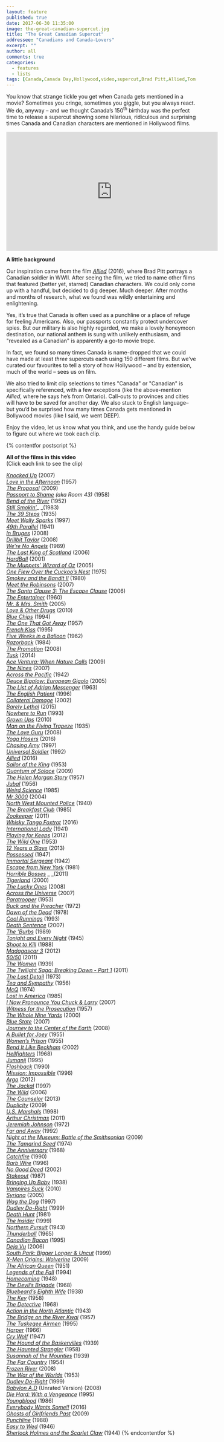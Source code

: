 ```yaml
---
layout: feature
published: true
date: 2017-06-30 11:35:00
image: the-great-canadian-supercut.jpg
title: "The Great Canadian Supercut"
addressee: "Canadians and Canada-Lovers"
excerpt: ""
author: all
comments: true
categories:
  - features
  - lists
tags: [Canada,Canada Day,Hollywood,video,supercut,Brad Pitt,Allied,Tom Cruise]
---
```


You know that strange tickle you get when Canada gets mentioned in a movie? Sometimes you cringe, sometimes you giggle, but you always react. We do, anyway – and we thought Canada’s 150<sup>th</sup> birthday was the perfect time to release a supercut showing some hilarious, ridiculous and surprising times Canada and Canadian characters are mentioned in Hollywood films.

<iframe width="560" height="315" src="https://www.youtube.com/embed/1iDnJOq_5yo?ecver=1" frameborder="0" allowfullscreen></iframe>

**A little background**

Our inspiration came from the film [_Allied_](http://www.dearcastandcrew.com/content/2016/12/2/allied.html) (2016), where Brad Pitt portrays a Canadian soldier in WWII.  After seeing the film, we tried to name other films that featured (better yet, starred) Canadian characters. We could only come up with a handful, but decided to dig deeper. Much deeper.  After months and months of research, what we found was wildly entertaining and enlightening.

Yes, it’s true that Canada is often used as a punchline or a place of refuge for feeling Americans. Also, our passports constantly protect undercover spies.  But our military is also highly regarded, we make a lovely honeymoon destination, our national anthem is sung with unlikely enthusiasm, and "revealed as a Canadian" is apparently a go-to movie trope.

In fact, we found so many times Canada is name-dropped that we could have made at least _three_ supercuts each using 150 different films. But we’ve curated our favourites to tell a story of how Hollywood – and by extension, much of the world – sees us on film.

We also tried to limit clip selections to times "Canada" or "Canadian" is specifically referenced, with a few exceptions (like the above-mention _Allied_, where he says he’s from Ontario). Call-outs to provinces and cities will have to be saved for another day. We also stuck to English language– but you’d be surprised how many times Canada gets mentioned in Bollywood movies (like I said, we went DEEP).

Enjoy the video, let us know what you think, and use the handy guide below to figure out where we took each clip.

{% contentfor postscript %}

**All of the films in this video**  
(Click each link to see the clip)

[_Knocked Up_](https://youtu.be/1iDnJOq_5yo?t=2s) (2007)  
[_Love in the Afternoon_](https://youtu.be/1iDnJOq_5yo?t=10s) (1957)  
[_The Proposal_](https://youtu.be/1iDnJOq_5yo?t=12s) (2009)  
[_Passport to Shame_](https://youtu.be/1iDnJOq_5yo?t=14s) _(aka Room 43)_ (1958)  
[_Bend of the River_](https://youtu.be/1iDnJOq_5yo?t=15s) (1952)  
[_Still Smokin’_](https://youtu.be/1iDnJOq_5yo?t=17s)_ _(1983)  
[_The 39 Steps_](https://youtu.be/1iDnJOq_5yo?t=19s) (1935)  
[_Meet Wally Sparks_](https://youtu.be/1iDnJOq_5yo?t=20s) (1997)  
[_49th Parallel_](https://youtu.be/1iDnJOq_5yo?t=25s) (1941)  
[_In Bruges_](https://youtu.be/1iDnJOq_5yo?t=27s) (2008)  
[_Drillbit Taylor_](https://youtu.be/1iDnJOq_5yo?t=30s) (2008)  
[_We’re No Angels_](https://youtu.be/1iDnJOq_5yo?t=32s) (1989)  
[_The Last King of Scotland_](https://youtu.be/1iDnJOq_5yo?t=33s) (2006)  
[_HardBall_](https://youtu.be/1iDnJOq_5yo?t=44s) (2001)  
[_The Muppets’ Wizard of Oz_](https://youtu.be/1iDnJOq_5yo?t=46s) (2005)  
[_One Flew Over the Cuckoo’s Nest_](https://youtu.be/1iDnJOq_5yo?t=47s) (1975)  
[_Smokey and the Bandit II_](https://youtu.be/1iDnJOq_5yo?t=50s) (1980)  
[_Meet the Robinsons_](https://youtu.be/1iDnJOq_5yo?t=54s) (2007)  
[_The Santa Clause 3: The Escape Clause_](https://youtu.be/1iDnJOq_5yo?t=55s) (2006)  
[_The Entertainer_](https://youtu.be/1iDnJOq_5yo?t=56s) (1960)  
[_Mr. & Mrs. Smith_](https://youtu.be/1iDnJOq_5yo?t=1m) (2005)  
[_Love & Other Drugs_](https://youtu.be/1iDnJOq_5yo?t=1m4s) (2010)  
[_Blue Chips_](https://youtu.be/1iDnJOq_5yo?t=1m6s) (1994)  
[_The One That Got Away_](https://youtu.be/1iDnJOq_5yo?t=1m7s) (1957)  
[_French Kiss_](https://youtu.be/1iDnJOq_5yo?t=1m15s) (1995)  
[_Five Weeks in a Balloon_](https://youtu.be/1iDnJOq_5yo?t=1m20s) (1962)  
[_Razorback_](https://youtu.be/1iDnJOq_5yo?t=1m27s) (1984)  
[_The Promotion_](https://youtu.be/1iDnJOq_5yo?t=1m32s) (2008)  
[_Tusk_](https://youtu.be/1iDnJOq_5yo?t=1m36s) (2014)  
[_Ace Ventura: When Nature Calls_](https://youtu.be/1iDnJOq_5yo?t=1m46s) (2009)  
[_The Nines_](https://youtu.be/1iDnJOq_5yo?t=1m55s) (2007)  
[_Across the Pacific_](https://youtu.be/1iDnJOq_5yo?t=1m56s) (1942)  
[_Deuce Bigalow: European Gigolo_](https://youtu.be/1iDnJOq_5yo?t=2m) (2005)  
[_The List of Adrian Messenger_](https://youtu.be/1iDnJOq_5yo?t=2m3s) (1963)  
[_The English Patient_](https://youtu.be/1iDnJOq_5yo?t=2m12s) (1996)  
[_Collateral Damage_](https://youtu.be/1iDnJOq_5yo?t=2m18s) (2002)  
[_Barely Lethal_](https://youtu.be/1iDnJOq_5yo?t=2m22s) (2015)  
[_Nowhere to Run_](https://youtu.be/1iDnJOq_5yo?t=2m28s) (1993)  
[_Grown Ups_](https://youtu.be/1iDnJOq_5yo?t=2m31s) (2010)  
[_Man on the Flying Trapeze_](https://youtu.be/1iDnJOq_5yo?t=2m38s) (1935)  
[_The Love Guru_](https://youtu.be/1iDnJOq_5yo?t=2m40s) (2008)  
[_Yoga Hosers_](https://youtu.be/1iDnJOq_5yo?t=2m44s) (2016)  
[_Chasing Amy_](https://youtu.be/1iDnJOq_5yo?t=2m49s) (1997)  
[_Universal Soldier_](https://youtu.be/1iDnJOq_5yo?t=2m55s) (1992)  
[_Allied_](https://youtu.be/1iDnJOq_5yo?t=3m4s) (2016)  
[_Sailor of the King_](https://youtu.be/1iDnJOq_5yo?t=3m7s) (1953)  
[_Quantum of Solace_](https://youtu.be/1iDnJOq_5yo?t=3m12s) (2009)  
[_The Helen Morgan Story_](https://youtu.be/1iDnJOq_5yo?t=3m19s) (1957)  
[_Jubal_](https://youtu.be/1iDnJOq_5yo?t=3m25s) (1956)  
[_Weird Science_](https://youtu.be/1iDnJOq_5yo?t=3m29s) (1985)  
[_Mr 3000_](https://youtu.be/1iDnJOq_5yo?t=3m40s) (2004)  
[_North West Mounted Police_](https://youtu.be/1iDnJOq_5yo?t=3m44s) (1940)  
[_The Breakfast Club_](https://youtu.be/1iDnJOq_5yo?t=3m54s) (1985)  
[_Zookeeper_](https://youtu.be/1iDnJOq_5yo?t=4m3s) (2011)  
[_Whisky Tango Foxtrot_](https://youtu.be/1iDnJOq_5yo?t=4m16s) (2016)  
[_International Lady_](https://youtu.be/1iDnJOq_5yo?t=4m20s) (1941)  
[_Playing for Keeps_](https://youtu.be/1iDnJOq_5yo?t=4m28s) (2012)  
[_The Wild One_](https://youtu.be/1iDnJOq_5yo?t=4m30s) (1953)  
[_12 Years a Slave_](https://youtu.be/1iDnJOq_5yo?t=4m39s) (2013)  
[_Possessed_](https://youtu.be/1iDnJOq_5yo?t=4m48s) (1947)  
[_Immortal Sergeant_](https://youtu.be/1iDnJOq_5yo?t=4m53s) (1942)  
[_Escape from New York_](https://youtu.be/1iDnJOq_5yo?t=5m) (1981)  
[_Horrible Bosses_](https://youtu.be/1iDnJOq_5yo?t=5m10s) _ _(2011)  
[_Tigerland_](https://youtu.be/1iDnJOq_5yo?t=5m14s) (2000)  
[_The Lucky Ones_](https://youtu.be/1iDnJOq_5yo?t=5m18s) (2008)  
[_Across the Universe_](https://youtu.be/1iDnJOq_5yo?t=5m23s) (2007)  
[_Paratrooper_](https://youtu.be/1iDnJOq_5yo?t=5m27s) (1953)  
[_Buck and the Preacher_](https://youtu.be/1iDnJOq_5yo?t=5m29s) (1972)  
[_Dawn of the Dead_](https://youtu.be/1iDnJOq_5yo?t=5m38s) (1978)  
[_Cool Runnings_](https://youtu.be/1iDnJOq_5yo?t=5m43s) (1993)  
[_Death Sentence_](https://youtu.be/1iDnJOq_5yo?t=5m48s) (2007)  
[_The ’Burbs_](https://youtu.be/1iDnJOq_5yo?t=5m51s) (1989)  
[_Tonight and Every Night_](https://youtu.be/1iDnJOq_5yo?t=5m55s) (1945)  
[_Shoot to Kill_](https://youtu.be/1iDnJOq_5yo?t=5m59s) (1988)  
[_Madagascar 3_](https://youtu.be/1iDnJOq_5yo?t=6m) (2012)  
[_50/50_](https://youtu.be/1iDnJOq_5yo?t=6m3s) (2011)  
[_The Women_](https://youtu.be/1iDnJOq_5yo?t=6m5s) (1939)  
[_The Twilight Saga: Breaking Dawn - Part 1_](https://youtu.be/1iDnJOq_5yo?t=6m9s) (2011)  
[_The Last Detail_](https://youtu.be/1iDnJOq_5yo?t=6m13s) (1973)  
[_Tea and Sympathy_](https://youtu.be/1iDnJOq_5yo?t=6m17s) (1956)  
[_McQ_](https://youtu.be/1iDnJOq_5yo?t=6m23s) (1974)  
[_Lost in America_](https://youtu.be/1iDnJOq_5yo?t=6m27s) (1985)  
[_I Now Pronounce You Chuck & Larry_](https://youtu.be/1iDnJOq_5yo?t=6m33s) (2007)  
[_Witness for the Prosecution_](https://youtu.be/1iDnJOq_5yo?t=6m39s) (1957)  
[_The Whole Nine Yards_](https://youtu.be/1iDnJOq_5yo?t=6m42s) (2000)  
[_Blue State_](https://youtu.be/1iDnJOq_5yo?t=6m45s) (2007)  
[_Journey to the Center of the Earth_](https://youtu.be/1iDnJOq_5yo?t=6m54s) (2008)  
[_A Bullet for Joey_](https://youtu.be/1iDnJOq_5yo?t=6m57s) (1955)  
[_Women’s Prison_](https://youtu.be/1iDnJOq_5yo?t=7m3s) (1955)  
[_Bend It Like Beckham_](https://youtu.be/1iDnJOq_5yo?t=7m5s) (2002)  
[_Hellfighters_](https://youtu.be/1iDnJOq_5yo?t=7m7s) (1968)  
[_Jumanji_](https://youtu.be/1iDnJOq_5yo?t=7m11s) (1995)  
[_Flashback_](https://youtu.be/1iDnJOq_5yo?t=7m18s) (1990)  
[_Mission: Impossible_](https://youtu.be/1iDnJOq_5yo?t=7m31s) (1996)  
[_Argo_](https://youtu.be/1iDnJOq_5yo?t=7m45s) (2012)  
[_The Jackal_](https://youtu.be/1iDnJOq_5yo?t=7m54s) (1997)  
[_The Wild_](https://youtu.be/1iDnJOq_5yo?t=7m57s) (2006)  
[_The Counselor_](https://youtu.be/1iDnJOq_5yo?t=8m2s) (2013)  
[_Duplicity_](https://youtu.be/1iDnJOq_5yo?t=8m6s) (2009)  
[_U.S. Marshals_](https://youtu.be/1iDnJOq_5yo?t=8m10s) (1998)  
[_Arthur Christmas_](https://youtu.be/1iDnJOq_5yo?t=8m15s) (2011)  
[_Jeremiah Johnson_](https://youtu.be/1iDnJOq_5yo?t=8m22s) (1972)  
[_Far and Away_](https://youtu.be/1iDnJOq_5yo?t=8m32s) (1992)  
[_Night at the Museum: Battle of the Smithsonian_](https://youtu.be/1iDnJOq_5yo?t=8m35s) (2009)  
[_The Tamarind Seed_](https://youtu.be/1iDnJOq_5yo?t=8m40s) (1974)  
[_The Anniversary_](https://youtu.be/1iDnJOq_5yo?t=8m51s) (1968)  
[_Catchfire_](https://youtu.be/1iDnJOq_5yo?t=9m) (1990)  
[_Barb Wire_](https://youtu.be/1iDnJOq_5yo?t=9m5s) (1996)  
[_No Good Deed_](https://youtu.be/1iDnJOq_5yo?t=9m9s) (2002)  
[_Stakeout_](https://youtu.be/1iDnJOq_5yo?t=9m14s) (1987)  
[_Bringing Up Baby_](https://youtu.be/1iDnJOq_5yo?t=9m20s) (1938)  
[_Vampires Suck_](https://youtu.be/1iDnJOq_5yo?t=9m26s) (2010)  
[_Syriana_](https://youtu.be/1iDnJOq_5yo?t=9m30s) (2005)  
[_Wag the Dog_](https://youtu.be/1iDnJOq_5yo?t=9m33s) (1997)  
[_Dudley Do-Right_](https://youtu.be/1iDnJOq_5yo?t=9m50s) (1999)  
[_Death Hunt_](https://youtu.be/1iDnJOq_5yo?t=9m57s) [(](https://youtu.be/1iDnJOq_5yo?t=9m57s)1981)  
[_The Insider_](https://youtu.be/1iDnJOq_5yo?t=10m1s) (1999)  
[_Northern Pursuit_](https://youtu.be/1iDnJOq_5yo?t=10m11s) (1943)  
[_Thunderball_](https://youtu.be/1iDnJOq_5yo?t=10m14s) (1965)  
[_Canadian Bacon_](https://youtu.be/1iDnJOq_5yo?t=10m18s) (1995)  
[_Deja Vu_](https://youtu.be/1iDnJOq_5yo?t=10m31s) (2006)  
[_South Park: Bigger Longer & Uncut_](https://youtu.be/1iDnJOq_5yo?t=10m32s) (1999)  
[_X-Men Origins: Wolverine_](https://youtu.be/1iDnJOq_5yo?t=10m44s) (2009)  
[_The African Queen_](https://youtu.be/1iDnJOq_5yo?t=10m49s) (1951)  
[_Legends of the Fall_](https://youtu.be/1iDnJOq_5yo?t=10m53s) (1994)  
[_Homecoming_](https://youtu.be/1iDnJOq_5yo?t=10m58s) (1948)  
[_The Devil’s Brigade_](https://youtu.be/1iDnJOq_5yo?t=11m3s) (1968)  
[_Bluebeard’s Eighth Wife_](https://youtu.be/1iDnJOq_5yo?t=11m19s) (1938)  
[_The Key_](https://youtu.be/1iDnJOq_5yo?t=11m24s) (1958)  
[_The Detective_](https://youtu.be/1iDnJOq_5yo?t=11m26s) (1968)  
[_Action in the North Atlantic_](https://youtu.be/1iDnJOq_5yo?t=11m29s) (1943)  
[_The Bridge on the River Kwai_](https://youtu.be/1iDnJOq_5yo?t=11m32s) (1957)  
[_The Tuskegee Airmen_](https://youtu.be/1iDnJOq_5yo?t=11m34s) (1995)  
[_Harper_](https://youtu.be/1iDnJOq_5yo?t=11m37s) (1966)  
[_Cry Wolf_](https://youtu.be/1iDnJOq_5yo?t=11m40s) (1947)  
[_The Hound of the Baskervilles_](https://youtu.be/1iDnJOq_5yo?t=11m45s) (1939)  
[_The Haunted Strangler_](https://youtu.be/1iDnJOq_5yo?t=11m47s) (1958)  
[_Susannah of the Mounties_](https://youtu.be/1iDnJOq_5yo?t=11m49s) (1939)  
[_The Far Country_](https://youtu.be/1iDnJOq_5yo?t=11m51s) (1954)  
[_Frozen River_](https://youtu.be/1iDnJOq_5yo?t=11m57s) (2008)  
[_The War of the Worlds_](https://youtu.be/1iDnJOq_5yo?t=11m59s) (1953)  
[_Dudley Do-Right_](https://youtu.be/1iDnJOq_5yo?t=12m5s) (1999)  
[_Babylon A.D_](https://youtu.be/1iDnJOq_5yo?t=12m18s) (Unrated Version) (2008)  
[_Die Hard: With a Vengeance_](https://youtu.be/1iDnJOq_5yo?t=12m21s) (1995)  
[_Youngblood_](https://youtu.be/1iDnJOq_5yo?t=12m26s) (1986)  
[_Everybody Wants Some!!_](https://youtu.be/1iDnJOq_5yo?t=12m36s) (2016)  
[_Ghosts of Girlfriends Past_](https://youtu.be/1iDnJOq_5yo?t=12m48s) (2009)  
[_Punchline_](https://youtu.be/1iDnJOq_5yo?t=12m52s) (1988)  
[_Easy to Wed_](https://youtu.be/1iDnJOq_5yo?t=12m56s) (1946)  
[_Sherlock Holmes and the Scarlet Claw_](https://youtu.be/1iDnJOq_5yo?t=13m) (1944)
{% endcontentfor %}